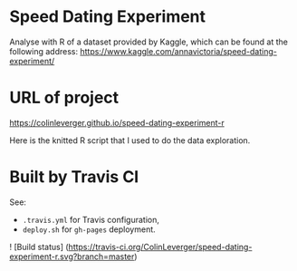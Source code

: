 # Speed Dating Experiment 

Analyse with R of a dataset provided by Kaggle, which can be found at the following address: https://www.kaggle.com/annavictoria/speed-dating-experiment/

# URL of project

https://colinleverger.github.io/speed-dating-experiment-r

Here is the knitted R script that I used to do the data exploration.

# Built by Travis CI

See:
- `.travis.yml` for Travis configuration,
- `deploy.sh` for `gh-pages` deployment.

! [Build status] (https://travis-ci.org/ColinLeverger/speed-dating-experiment-r.svg?branch=master)